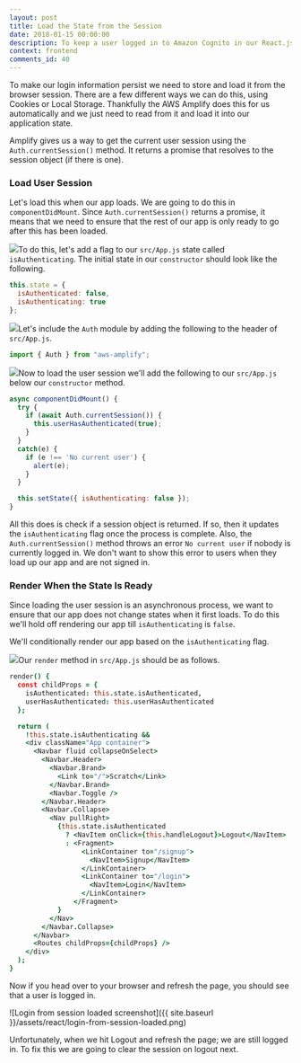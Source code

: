 ```yaml
---
layout: post
title: Load the State from the Session
date: 2018-01-15 00:00:00
description: To keep a user logged in to Amazon Cognito in our React.js app, we are going to load the user session in the App component state. We load the session in componentDidMount using the AWS Amplify Auth.currentSession() method.
context: frontend
comments_id: 40
---
```


To make our login information persist we need to store and load it from the browser session. There are a few different ways we can do this, using Cookies or Local Storage. Thankfully the AWS Amplify does this for us automatically and we just need to read from it and load it into our application state.

Amplify gives us a way to get the current user session using the `Auth.currentSession()` method. It returns a promise that resolves to the session object (if there is one).

### Load User Session

Let's load this when our app loads. We are going to do this in `componentDidMount`. Since `Auth.currentSession()` returns a promise, it means that we need to ensure that the rest of our app is only ready to go after this has been loaded.

<img class="code-marker" src="{{ site.baseurl }}/assets/s.png" />To do this, let's add a flag to our `src/App.js` state called `isAuthenticating`. The initial state in our `constructor` should look like the following.

``` javascript
this.state = {
  isAuthenticated: false,
  isAuthenticating: true
};
```

<img class="code-marker" src="{{ site.baseurl }}/assets/s.png" />Let's include the `Auth` module by adding the following to the header of `src/App.js`.

``` javascript
import { Auth } from "aws-amplify";
```

<img class="code-marker" src="{{ site.baseurl }}/assets/s.png" />Now to load the user session we'll add the following to our `src/App.js` below our `constructor` method.

``` javascript
async componentDidMount() {
  try {
    if (await Auth.currentSession()) {
      this.userHasAuthenticated(true);
    }
  }
  catch(e) {
    if (e !== 'No current user') {
      alert(e);
    }
  }

  this.setState({ isAuthenticating: false });
}
```

All this does is check if a session object is returned. If so, then it updates the `isAuthenticating` flag once the process is complete. Also, the `Auth.currentSession()` method throws an error `No current user` if nobody is currently logged in. We don't want to show this error to users when they load up our app and are not signed in.

### Render When the State Is Ready

Since loading the user session is an asynchronous process, we want to ensure that our app does not change states when it first loads. To do this we'll hold off rendering our app till `isAuthenticating` is `false`.

We'll conditionally render our app based on the `isAuthenticating` flag.

<img class="code-marker" src="{{ site.baseurl }}/assets/s.png" />Our `render` method in `src/App.js` should be as follows.

``` coffee
render() {
  const childProps = {
    isAuthenticated: this.state.isAuthenticated,
    userHasAuthenticated: this.userHasAuthenticated
  };

  return (
    !this.state.isAuthenticating &&
    <div className="App container">
      <Navbar fluid collapseOnSelect>
        <Navbar.Header>
          <Navbar.Brand>
            <Link to="/">Scratch</Link>
          </Navbar.Brand>
          <Navbar.Toggle />
        </Navbar.Header>
        <Navbar.Collapse>
          <Nav pullRight>
            {this.state.isAuthenticated
              ? <NavItem onClick={this.handleLogout}>Logout</NavItem>
              : <Fragment>
                  <LinkContainer to="/signup">
                    <NavItem>Signup</NavItem>
                  </LinkContainer>
                  <LinkContainer to="/login">
                    <NavItem>Login</NavItem>
                  </LinkContainer>
                </Fragment>
            }
          </Nav>
        </Navbar.Collapse>
      </Navbar>
      <Routes childProps={childProps} />
    </div>
  );
}
```

Now if you head over to your browser and refresh the page, you should see that a user is logged in.

![Login from session loaded screenshot]({{ site.baseurl }}/assets/react/login-from-session-loaded.png)

Unfortunately, when we hit Logout and refresh the page; we are still logged in. To fix this we are going to clear the session on logout next.
